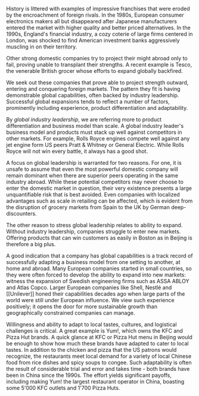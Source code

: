 History is littered with examples of impressive franchises that were eroded by the encroachment of foreign rivals. In the 1980s, European consumer electronics makers all but disappeared after Japanese manufacturers entered the market with higher quality and better priced alternatives. In the 1990s, England's financial industry, a cozy coterie of large firms centered in London, was shocked to find American investment banks aggressively muscling in on their territory. 

Other strong domestic companies try to project their might abroad only to fail, proving unable to transplant their strengths. A recent example is Tesco, the venerable British grocer whose efforts to expand globally backfired.

We seek out these companies that prove able to project strength outward, entering and conquering foreign markets. The pattern they fit is having demonstrable global capabilities, often backed by industry leadership. Successful global expansions tends to reflect a number of factors, prominently including experience, product differentiation and adaptability.

By *global industry leadership*, we are referring more to product differentiation and business model than scale. A global industry leader's business model and products must stack up well against competitors in other markets. For example, Rolls Royce engines compete well against any jet engine form US peers Pratt & Whitney or General Electric. While Rolls Royce will not win every battle, it always has a good shot.

A focus on global leadership is warranted for two reasons. For one, it is unsafe to assume that even the most powerful domestic company will remain dominant when there are superior peers operating in the same industry abroad. While these potential competitors may never choose to enter the domestic market in question, their very existence presents a large unquantifiable risk that is best avoided. Even companies with localized advantages such as scale in retailing can be affected, which is evident from the disruption of grocery markets from Spain to the UK by German deep-discounters.

The other reason to stress global leadership relates to ability to expand. Without industry leadership, companies struggle to enter new markets. Offering products that can win customers as easily in Boston as in Beijing is therefore a big plus. 

A good indication that a company has global capabilities is a track record of successfully adapting a business model from one setting to another, at home and abroad. Many European companies started in small countries, so they were often forced to develop the ability to expand into new markets: witness the expansion of Swedish engineering firms such as ASSA ABLOY and Atlas Copco. Larger European companies like Shell, Nestlé and [[Unilever]] honed their capabilities decades ago when large parts of the world were still under European influence. We view such experience positively; it opens the door for more sustainable growth than geographically constrained companies can manage.

Willingness and ability to adapt to local tastes, cultures, and logistical challenges is critical. A great example is Yum!, which owns the KFC and Pizza Hut brands. A quick glance at KFC or Pizza Hut menu in Beijing would be enough to show how much these brands have adapted to  cater to local tastes. In addition to the chicken and pizza that the US patrons would recognize, the restaurants meet local demand for a variety of local Chinese food from rice dishes and spicy soups to congee. Such adaptability is often the result of considerable trial and error and takes time - both brands have been in China since the 1990s. The effort yields significant payoffs, including making Yum! the largest restaurant operator in China, boasting some 5'000 KFC outlets and 1'700 Pizza Huts. 